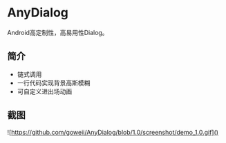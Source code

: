 # AnyDialog
Android高定制性，高易用性Dialog。

## 简介

- 链式调用
- 一行代码实现背景高斯模糊
- 可自定义进出场动画

## 截图

![https://github.com/goweii/AnyDialog/blob/1.0/screenshot/demo_1.0.gif]()

